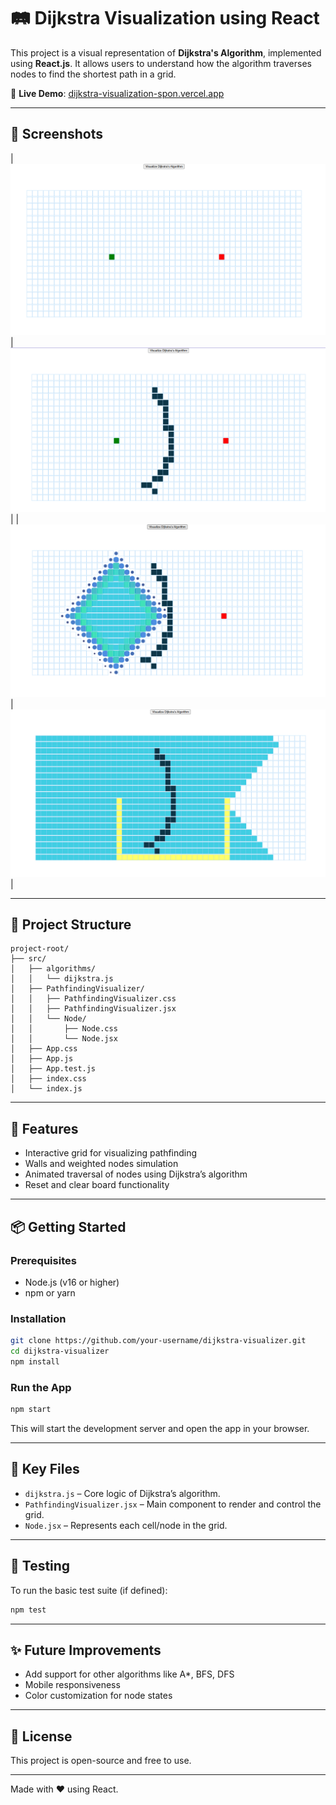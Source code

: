 # 🛤️ Dijkstra Visualization using React

This project is a visual representation of **Dijkstra's Algorithm**, implemented using **React.js**. It allows users to understand how the algorithm traverses nodes to find the shortest path in a grid.

🔗 **Live Demo**: [dijkstra-visualization-spon.vercel.app](https://dijkstra-visualization-spon.vercel.app/)

---

## 📸 Screenshots

| ![Grid Screenshot](screenshots/Before.png) | ![Building Wall Screenshot](screenshots/MakingForbiddenCells.png) |
| ![Process Screenshot](screenshots/SearchingPath.png) | ![Found Path Screenshot](screenshots/PathFound.png) |

---

## 📁 Project Structure

```
project-root/
├── src/
│   ├── algorithms/
│   │   └── dijkstra.js
│   ├── PathfindingVisualizer/
│   │   ├── PathfindingVisualizer.css
│   │   ├── PathfindingVisualizer.jsx
│   │   └── Node/
│   │       ├── Node.css
│   │       └── Node.jsx
│   ├── App.css
│   ├── App.js
│   ├── App.test.js
│   ├── index.css
│   └── index.js
```

---

## 🚀 Features

- Interactive grid for visualizing pathfinding
- Walls and weighted nodes simulation
- Animated traversal of nodes using Dijkstra’s algorithm
- Reset and clear board functionality

---

## 📦 Getting Started

### Prerequisites

- Node.js (v16 or higher)
- npm or yarn

### Installation

```bash
git clone https://github.com/your-username/dijkstra-visualizer.git
cd dijkstra-visualizer
npm install
```

### Run the App

```bash
npm start
```

This will start the development server and open the app in your browser.

---

## 📂 Key Files

- `dijkstra.js` – Core logic of Dijkstra’s algorithm.
- `PathfindingVisualizer.jsx` – Main component to render and control the grid.
- `Node.jsx` – Represents each cell/node in the grid.

---

## 🧪 Testing

To run the basic test suite (if defined):

```bash
npm test
```

---

## ✨ Future Improvements

- Add support for other algorithms like A*, BFS, DFS
- Mobile responsiveness
- Color customization for node states

---

## 📄 License

This project is open-source and free to use.

---

Made with ❤️ using React.
